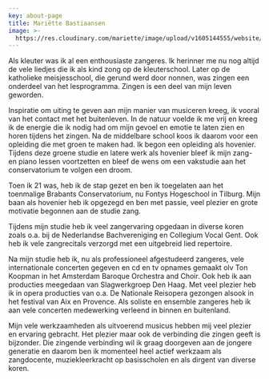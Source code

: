 ```yaml
---
key: about-page
title: Mariëtte Bastiaansen
image: >-
  https://res.cloudinary.com/mariette/image/upload/v1605144555/website/marietteheader2_r3tm6w.png
---
```

Als kleuter was ik al een enthousiaste zangeres. Ik herinner me nu nog altijd de vele liedjes die ik als kind zong op de kleuterschool. Later op de katholieke meisjesschool, die gerund werd door nonnen, was zingen een onderdeel van het lesprogramma. Zingen is een deel van mijn leven geworden.

Inspiratie om uiting te geven aan mijn manier van musiceren kreeg, ik vooral van het contact met het buitenleven. In de natuur voelde ik me vrij en kreeg ik de energie die ik nodig had om mijn gevoel en emotie te laten zien en horen tijdens het zingen. Na de middelbare school koos ik daarom voor een opleiding die met groen te maken had. Ik begon een opleiding als hovenier. Tijdens deze groene studie en latere werk als hovenier bleef ik mijn zang- en piano lessen voortzetten en bleef de wens om een vakstudie aan het conservatorium te volgen een droom.

Toen ik 21 was, heb ik de stap gezet en ben ik toegelaten aan het toenmalige Brabants Conservatorium, nu Fontys Hogeschool in Tilburg. Mijn baan als hovenier heb ik opgezegd en ben met passie, veel plezier en grote motivatie begonnen aan de studie zang.

Tijdens mijn studie heb ik veel zangervaring opgedaan in diverse koren zoals o.a. bij de Nederlandse Bachvereniging en Collegium Vocal Gent. Ook heb ik vele zangrecitals verzorgd met een uitgebreid lied repertoire.

Na mijn studie heb ik, nu als professioneel afgestudeerd zangeres, vele internationale concerten gegeven en cd en tv opnames gemaakt olv Ton Koopman in het Amsterdam Baroque Orchestra and Choir. Ook heb ik aan producties meegedaan van Slagwerkgroep Den Haag. Met veel plezier heb ik in opera producties van o.a. De Nationale Reisopera gezongen alsook in het festival van Aix en Provence. Als soliste en ensemble zangeres heb ik aan vele concerten medewerking verleend in binnen en buitenland.

Mijn vele werkzaamheden als uitvoerend musicus hebben mij veel plezier en ervaring gebracht. Het plezier maar ook de verbinding die zingen geeft is bijzonder. Die zingende verbinding wil ik graag doorgeven aan de jongere generatie en daarom ben ik momenteel heel actief werkzaam als zangdocente, muziekleerkracht op basisscholen en als dirgent van diverse koren.
